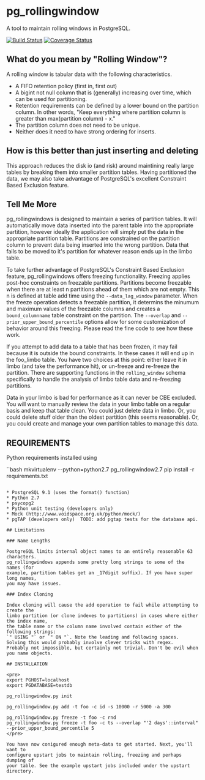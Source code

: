 # pg\_rollingwindow

A tool to maintain rolling windows in PostgreSQL.

[![Build Status](https://travis-ci.org/ahammond/pg_rollingwindow.svg?branch=master)](https://travis-ci.org/ahammond/pg_rollingwindow?branch=master)
[![Coverage Status](https://coveralls.io/repos/ahammond/pg_rollingwindow/badge.png?branch=master)](https://coveralls.io/r/ahammond/pg_rollingwindow?branch=master)

## What do you mean by "Rolling Window"?

A rolling window is tabular data with the following characteristics.
* A FIFO retention policy (first in, first out)
* A bigint not null column that is (generally) increasing over time, which
can be used for partitioning.
* Retention requirements can be defined by a lower bound on the partition
column. In other words, "Keep everything where partition column is greater
than max(partition column) - x."
* The partition column does not need to be unique.
* Neither does it need to have strong ordering for inserts.

## How is this better than just inserting and deleting

This approach reduces the disk io (and risk) around maintining really
large tables by breaking them into smaller partition tables. Having
partitioned the data, we may also take advantage of PostgreSQL's
excellent Constraint Based Exclusion feature.

## Tell Me More

pg\_rollingwindows is designed to maintain a series of partition tables. It
will automatically move data inserted into the parent table into the
appropriate partition, however ideally the application will simply put the
data in the appropriate partition table. Partitions are constrained on the
partition column to prevent data being inserted into the wrong partition.
Data that fails to be moved to it's partition for whatever reason ends up in
the limbo table.

To take further advantage of PostgreSQL's Constraint Based Exclusion feature,
pg\_rollingwindows offers freezing functionality. Freezing applies post-hoc
constraints on freezable partitions. Partitions become freezable when there
are at least n partitions ahead of them which are not empty. This n is defined
at table add time using the `--data_lag_window` parameter. When the freeze
operation detects a freezable partition, it determins the minumum and maximum
values of the freezable columns and creates a `bound_columnname` table
constraint on the partition. The `--overlap` and
`--prior_upper_bound_percentile` options allow for some customization of behavior
around this freezing. Please read the fine code to see how these work.

If you attempt to add data to a table that has been frozen, it may fail because
it is outside the bound constraints. In these cases it will end up in the foo_limbo
table. You have two choices at this point: either leave it in limbo (and take the
performance hit), or un-freeze and re-freeze the partition. There are supporting
functions in the `rolling_window` schema specifically to handle the analysis of
limbo table data and re-freezing partitions.

Data in your limbo is bad for performance as it can never be CBE excluded. You
will want to manually review the data in your limbo table on a regular basis and
keep that table clean. You could just delete data in limbo.
Or, you could delete stuff older than the oldest partition (this seems reasonable).
Or, you could create and manage your own partition tables to manage this data.

## REQUIREMENTS

Python requirements installed using

``bash
mkvirtualenv --python=python2.7 pg_rollingwindow2.7
pip install -r requirements.txt
```

* PostgreSQL 9.1 (uses the format() function)
* Python 2.7
* psycopg2
* Python unit testing (developers only)
* Mock (http://www.voidspace.org.uk/python/mock/)
* pgTAP (developers only)  TODO: add pgtap tests for the database api.

## Limitations

### Name Lengths

PostgreSQL limits internal object names to an entirely reasonable 63 characters.
pg_rollingwindows appends some pretty long strings to some of the names (for
example, partition tables get an _17digit suffix). If you have super long names,
you may have issues.

### Index Cloning

Index cloning will cause the add operation to fail while attempting to create the
limbo partition (or clone indexes to partitions) in cases where either the index name,
the table name or the column name involved contain either of the following strings:
`" USING "` or `" ON "`. Note the leading and following spaces.
Solving this would probably involve clever tricks with regex.
Probably not impossible, but certainly not trivial. Don't be evil when you name objects.

## INSTALLATION

<pre>
export PGHOST=localhost
export PGDATABASE=testdb

pg_rollingwindow.py init

pg_rollingwindow.py add -t foo -c id -s 10000 -r 5000 -a 300

pg_rollingwindow.py freeze -t foo -c rnd
pg_rollingwindow.py freeze -t foo -c ts --overlap "'2 days'::interval" --prior_upper_bound_percentile 5
</pre>

You have now conigured enough meta-data to get started. Next, you'll want to
configure upstart jobs to maintain rolling, freezing and perhaps dumping of
your table. See the example upstart jobs included under the upstart directory.

